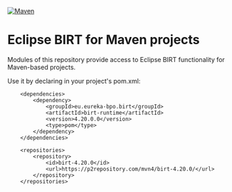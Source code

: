 [![Maven](https://img.shields.io/maven-central/v/eu.eureka-bpo.birt/birt-runtime.svg)](https://repo.maven.apache.org/maven2/eu/eureka-bpo/birt/birt-runtime/)

# Eclipse BIRT for Maven projects

Modules of this repository provide access to Eclipse BIRT functionality for Maven-based projects.

Use it by declaring in your project's pom.xml:

```
	<dependencies>
		<dependency>
			<groupId>eu.eureka-bpo.birt</groupId>
			<artifactId>birt-runtime</artifactId>
			<version>4.20.0.0</version>
			<type>pom</type>
		</dependency>
	</dependencies>

	<repositories>
		<repository>
			<id>birt-4.20.0</id>
			<url>https://p2repository.com/mvn4/birt-4.20.0/</url>
		</repository>
	</repositories>
```
